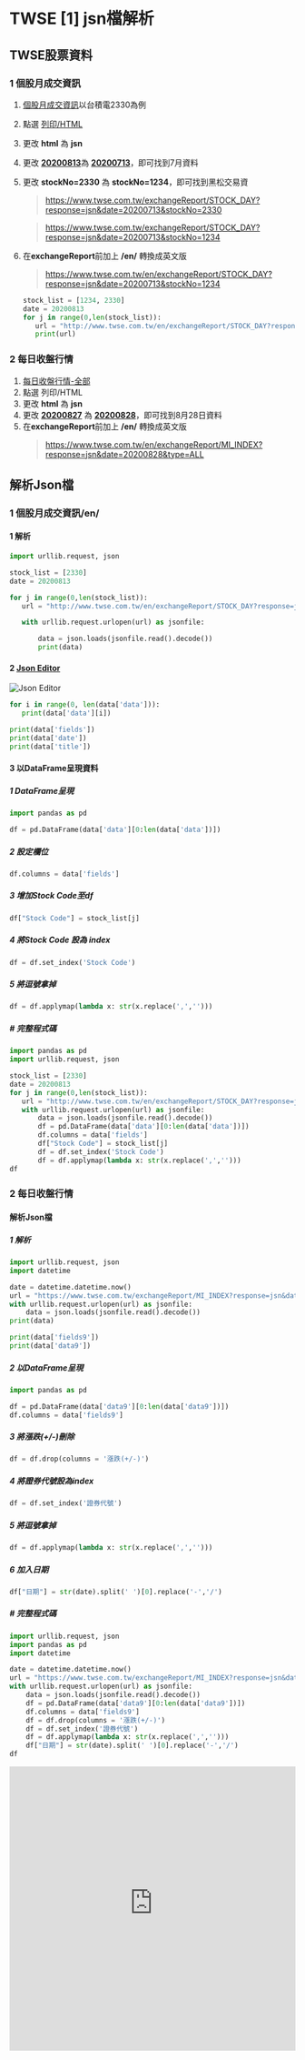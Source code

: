 # TWSE [1] jsn檔解析

## TWSE股票資料
### 1 個股月成交資訊
1. [個股月成交資訊](https://www.twse.com.tw/zh/page/trading/exchange/STOCK_DAY.html)以台積電2330為例
2. 點選 [列印/HTML](https://www.twse.com.tw/exchangeReport/STOCK_DAY?response=html&date=20200813&stockNo=2330)
3. 更改 **html** 為 **jsn**

4. 更改 [**20200813**](https://www.twse.com.tw/exchangeReport/STOCK_DAY?response=jsn&date=20200813&stockNo=2330)為 [**20200713**](https://www.twse.com.tw/exchangeReport/STOCK_DAY?response=jsn&date=20200713&stockNo=2330)，即可找到7月資料
5. 更改 **stockNo=2330** 為 **stockNo=1234**，即可找到黑松交易資
    > https://www.twse.com.tw/exchangeReport/STOCK_DAY?response=jsn&date=20200713&stockNo=2330
        
    > https://www.twse.com.tw/exchangeReport/STOCK_DAY?response=jsn&date=20200713&stockNo=1234

6. 在**exchangeReport**前加上 **/en/** 轉換成英文版
	> https://www.twse.com.tw/en/exchangeReport/STOCK_DAY?response=jsn&date=20200713&stockNo=1234
	
	```python
	stock_list = [1234, 2330]
	date = 20200813
	for j in range(0,len(stock_list)):
	   url = "http://www.twse.com.tw/en/exchangeReport/STOCK_DAY?response=jsn&date={}&stockNo={}".format(date,stock_list[j])
	   print(url) 
	```
	
### 2 每日收盤行情
1. [每日收盤行情-全部](https://www.twse.com.tw/zh/page/trading/exchange/MI_INDEX.html)
2. 點選 列印/HTML
3. 更改 **html** 為 **jsn**
4. 更改 [**20200827**](https://www.twse.com.tw/exchangeReport/MI_INDEX?response=jsn&date=20200728&type=ALL) 為 [**20200828**](https://www.twse.com.tw/exchangeReport/MI_INDEX?response=jsn&date=20200828&type=ALL)，即可找到8月28日資料
5. 在**exchangeReport**前加上 **/en/** 轉換成英文版
	> https://www.twse.com.tw/en/exchangeReport/MI_INDEX?response=jsn&date=20200828&type=ALL

##  解析Json檔
### 1 個股月成交資訊/en/
#### 1 解析
```python
import urllib.request, json 

stock_list = [2330]
date = 20200813

for j in range(0,len(stock_list)):
   url = "http://www.twse.com.tw/en/exchangeReport/STOCK_DAY?response=jsn&date={}&stockNo={}".format(date,stock_list[j])

   with urllib.request.urlopen(url) as jsonfile:

       data = json.loads(jsonfile.read().decode())
       print(data) 
```
#### 2 [Json Editor](https://jsonformatter.org/json-editor)
![Json Editor](https://i.imgur.com/1ohrpxY.jpg)

```python
for i in range(0, len(data['data'])):
   print(data['data'][i]) 
```

```python
print(data['fields'])
print(data['date'])
print(data['title']) 
```
#### 3 以DataFrame呈現資料
##### 1 DataFrame呈現

```python
import pandas as pd

df = pd.DataFrame(data['data'][0:len(data['data'])]) 
```
##### 2 設定欄位
```python
df.columns = data['fields']
```
##### 3 增加Stock Code至df
```python
df["Stock Code"] = stock_list[j]
```
##### 4 將Stock Code 設為 index
```python
df = df.set_index('Stock Code')
```
##### 5 將逗號拿掉
```python
df = df.applymap(lambda x: str(x.replace(',','')))
```
##### # 完整程式碼
```python
import pandas as pd
import urllib.request, json

stock_list = [2330]
date = 20200813
for j in range(0,len(stock_list)):
   url = "http://www.twse.com.tw/en/exchangeReport/STOCK_DAY?response=jsn&date={}&stockNo={}".format(date,stock_list[j])
   with urllib.request.urlopen(url) as jsonfile:
       data = json.loads(jsonfile.read().decode())
       df = pd.DataFrame(data['data'][0:len(data['data'])])
       df.columns = data['fields']
       df["Stock Code"] = stock_list[j]
       df = df.set_index('Stock Code')
       df = df.applymap(lambda x: str(x.replace(',','')))
df 
```
### 2 每日收盤行情
####  解析Json檔
##### 1 解析
```python
import urllib.request, json
import datetime

date = datetime.datetime.now()
url = "https://www.twse.com.tw/exchangeReport/MI_INDEX?response=jsn&date={}&type=ALL".format(str(date).split(' ')[0].replace('-',''))
with urllib.request.urlopen(url) as jsonfile:
    data = json.loads(jsonfile.read().decode())
print(data)
```

```python
print(data['fields9'])
print(data['data9']) 
```
##### 2 以DataFrame呈現
```python
import pandas as pd

df = pd.DataFrame(data['data9'][0:len(data['data9'])])
df.columns = data['fields9'] 
```
##### 3 將漲跌(+/-)刪除
```python
df = df.drop(columns = '漲跌(+/-)')
```
##### 4 將證券代號設為index 
```python
df = df.set_index('證券代號')
```
##### 5 將逗號拿掉
```python
df = df.applymap(lambda x: str(x.replace(',','')))
```
##### 6 加入日期
```python
df["日期"] = str(date).split(' ')[0].replace('-','/') 
```
##### # 完整程式碼 
```python
import urllib.request, json
import pandas as pd
import datetime

date = datetime.datetime.now()
url = "https://www.twse.com.tw/exchangeReport/MI_INDEX?response=jsn&date={}&type=ALL".format(str(date).split(' ')[0].replace('-',''))
with urllib.request.urlopen(url) as jsonfile:
    data = json.loads(jsonfile.read().decode())
    df = pd.DataFrame(data['data9'][0:len(data['data9'])])
    df.columns = data['fields9']
    df = df.drop(columns = '漲跌(+/-)')
    df = df.set_index('證券代號')
    df = df.applymap(lambda x: str(x.replace(',','')))
    df["日期"] = str(date).split(' ')[0].replace('-','/')
df
```
<iframe src="https://d2xihcnwdmcz6tzstvzuow-on.drv.tw/WEB/stock_code=2330.tw.html" height="500" width="100%" style="border:none;"></iframe

